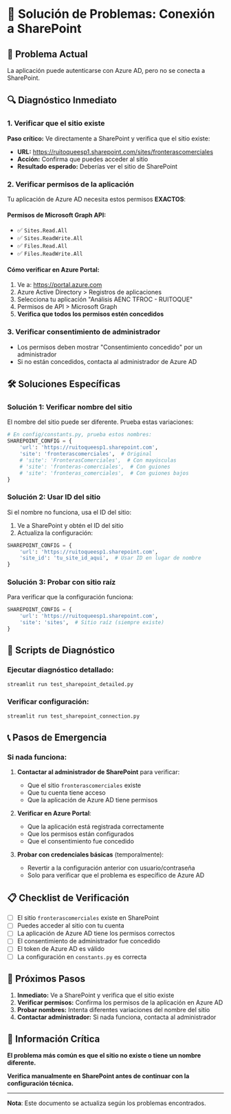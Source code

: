 # 🔧 Solución de Problemas: Conexión a SharePoint

## 🚨 Problema Actual
La aplicación puede autenticarse con Azure AD, pero no se conecta a SharePoint.

## 🔍 Diagnóstico Inmediato

### 1. Verificar que el sitio existe
**Paso crítico:** Ve directamente a SharePoint y verifica que el sitio existe:
- **URL:** https://ruitoqueesp1.sharepoint.com/sites/fronterascomerciales
- **Acción:** Confirma que puedes acceder al sitio
- **Resultado esperado:** Deberías ver el sitio de SharePoint

### 2. Verificar permisos de la aplicación
Tu aplicación de Azure AD necesita estos permisos **EXACTOS**:

#### Permisos de Microsoft Graph API:
- ✅ `Sites.Read.All`
- ✅ `Sites.ReadWrite.All`
- ✅ `Files.Read.All`
- ✅ `Files.ReadWrite.All`

#### Cómo verificar en Azure Portal:
1. Ve a: https://portal.azure.com
2. Azure Active Directory > Registros de aplicaciones
3. Selecciona tu aplicación "Análisis AENC TFROC - RUITOQUE"
4. Permisos de API > Microsoft Graph
5. **Verifica que todos los permisos estén concedidos**

### 3. Verificar consentimiento de administrador
- Los permisos deben mostrar "Consentimiento concedido" por un administrador
- Si no están concedidos, contacta al administrador de Azure AD

## 🛠️ Soluciones Específicas

### Solución 1: Verificar nombre del sitio
El nombre del sitio puede ser diferente. Prueba estas variaciones:

```python
# En config/constants.py, prueba estos nombres:
SHAREPOINT_CONFIG = {
    'url': 'https://ruitoqueesp1.sharepoint.com',
    'site': 'fronterascomerciales',  # Original
    # 'site': 'FronterasComerciales',  # Con mayúsculas
    # 'site': 'fronteras-comerciales',  # Con guiones
    # 'site': 'fronteras_comerciales',  # Con guiones bajos
}
```

### Solución 2: Usar ID del sitio
Si el nombre no funciona, usa el ID del sitio:

1. Ve a SharePoint y obtén el ID del sitio
2. Actualiza la configuración:

```python
SHAREPOINT_CONFIG = {
    'url': 'https://ruitoqueesp1.sharepoint.com',
    'site_id': 'tu_site_id_aqui',  # Usar ID en lugar de nombre
}
```

### Solución 3: Probar con sitio raíz
Para verificar que la configuración funciona:

```python
SHAREPOINT_CONFIG = {
    'url': 'https://ruitoqueesp1.sharepoint.com',
    'site': 'sites',  # Sitio raíz (siempre existe)
}
```

## 🔧 Scripts de Diagnóstico

### Ejecutar diagnóstico detallado:
```bash
streamlit run test_sharepoint_detailed.py
```

### Verificar configuración:
```bash
streamlit run test_sharepoint_connection.py
```

## 📞 Pasos de Emergencia

### Si nada funciona:

1. **Contactar al administrador de SharePoint** para verificar:
   - Que el sitio `fronterascomerciales` existe
   - Que tu cuenta tiene acceso
   - Que la aplicación de Azure AD tiene permisos

2. **Verificar en Azure Portal**:
   - Que la aplicación está registrada correctamente
   - Que los permisos están configurados
   - Que el consentimiento fue concedido

3. **Probar con credenciales básicas** (temporalmente):
   - Revertir a la configuración anterior con usuario/contraseña
   - Solo para verificar que el problema es específico de Azure AD

## 📋 Checklist de Verificación

- [ ] El sitio `fronterascomerciales` existe en SharePoint
- [ ] Puedes acceder al sitio con tu cuenta
- [ ] La aplicación de Azure AD tiene los permisos correctos
- [ ] El consentimiento de administrador fue concedido
- [ ] El token de Azure AD es válido
- [ ] La configuración en `constants.py` es correcta

## 🎯 Próximos Pasos

1. **Inmediato:** Ve a SharePoint y verifica que el sitio existe
2. **Verificar permisos:** Confirma los permisos de la aplicación en Azure AD
3. **Probar nombres:** Intenta diferentes variaciones del nombre del sitio
4. **Contactar administrador:** Si nada funciona, contacta al administrador

## 🚨 Información Crítica

**El problema más común es que el sitio no existe o tiene un nombre diferente.**

**Verifica manualmente en SharePoint antes de continuar con la configuración técnica.**

---

**Nota**: Este documento se actualiza según los problemas encontrados.
